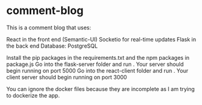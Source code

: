 # comment-blog

This is a comment blog that uses:

React in the front end (Semantic-UI)
Socketio for real-time updates
Flask in the back end
Database: PostgreSQL

Install the pip packages in the requirements.txt and the npm packages in package.js
Go into the flask-server folder and run <python run.py>. Your server should begin running on port 5000
Go into the react-client folder and run <npm start>. Your client server should begin running on port 3000

You can ignore the docker files because they are incomplete as I am trying to dockerize the app.
